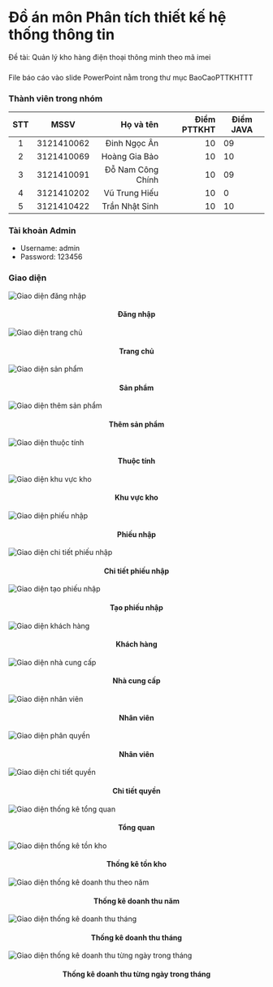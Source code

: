# Đồ án môn Phân tích thiết kế hệ thống thông tin
 Đề tài: Quản lý kho hàng điện thoại thông minh theo mã imei
 ### 
 File báo cáo vào slide PowerPoint nằm trong thư mục BaoCaoPTTKHTTT
 ### Thành viên trong nhóm
 |STT  |MSSV        |Họ và tên         |Điểm PTTKHT|Điểm JAVA|  
|:---:|:----------:|-------------------:|---------:|----------|
|1    |3121410062  |Đinh Ngọc Ân       |10         |09        |
|2    |3121410069  |Hoàng Gia Bảo      |10         |10        |
|3    |3121410091  |Đỗ Nam Công Chính  |10         |09        |
|4    |3121410202  |Vũ Trung Hiếu      |10         |0         |
|5    |3121410422  |Trần Nhật Sinh     |10         |10        |
### Tài khoản Admin
- Username: admin
- Password: 123456
### Giao diện
 ![Giao diện đăng nhập](./img/login.png)
 
 <h4 align="center">Đăng nhập</h4>
 
![Giao diện trang chủ](./img/homepage.png)

 <h4 align="center">Trang chủ</h4>
 
![Giao diện sản phẩm](./img/products.png)

 <h4 align="center">Sản phẩm</h4>
 
![Giao diện thêm sản phẩm](./img/add_product.png)

 <h4 align="center">Thêm sản phẩm</h4>
 
![Giao diện thuộc tính](./img/properties.png)

 <h4 align="center">Thuộc tính</h4>
 
![Giao diện khu vực kho](./img/area.png)

 <h4 align="center">Khu vực kho</h4>
 
![Giao diện phiếu nhập](./img/phieunhap.png)

 <h4 align="center">Phiếu nhập</h4>
 
![Giao diện chi tiết phiếu nhập](./img/chitietphieunhap.png)

 <h4 align="center">Chi tiết phiếu nhập</h4>
 
![Giao diện tạo phiếu nhập](./img/taophieunhap.png)

 <h4 align="center">Tạo phiếu nhập</h4>
 
![Giao diện khách hàng](./img/khachhang.png)

 <h4 align="center">Khách hàng</h4>
 
![Giao diện nhà cung cấp](./img/nhacungcap.png)

 <h4 align="center">Nhà cung cấp</h4>
 
![Giao diện nhân viên](./img/nhanvien.png)

 <h4 align="center">Nhân viên</h4>
 
![Giao diện phân quyền](./img/phanquyen.png)

 <h4 align="center">Nhân viên</h4>
 
![Giao diện chi tiết quyền](./img/chitietquyen.png)

 <h4 align="center">Chi tiết quyền</h4>
 
![Giao diện thống kê tổng quan](./img/thongketongquan.png)
 <h4 align="center">Tổng quan</h4>
 
![Giao diện thống kê tồn kho](./img/thongketonkho.png)

 <h4 align="center">Thống kê tồn kho</h4>
 
![Giao diện thống kê doanh thu theo năm](./img/doanhthunam.png)

 <h4 align="center">Thống kê doanh thu năm</h4>
 
![Giao diện thống kê doanh thu tháng](./img/doanhthuthang.png)

 <h4 align="center">Thống kê doanh thu tháng</h4>
 
![Giao diện thống kê doanh thu từng ngày trong tháng](./img/doanhthuchitietthang.png)

 <h4 align="center">Thống kê doanh thu từng ngày trong tháng</h4>
